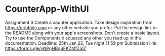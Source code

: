 # CounterApp-WithUI
Assignment 3  Create a counter application. Take design inspiration from https://dribbble.com or any other website you prefer. Put the design link in the README along with your app's screenshots. Don't create a basic layout. Try to use the Components discussed any other you read up in the documentation.     Deadline: 25th Jan 22, Tue night 11:59 pm     Submission link: https://forms.gle/yNPgHBq6FKZMfZa17
